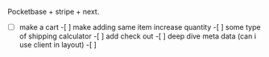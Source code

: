 Pocketbase + stripe + next.

-[ ] make a cart -[ ] make adding same item increase quantity -[ ] some type of shipping calculator -[ ] add check out -[ ] deep dive meta data (can i use client in layout) -[ ]
